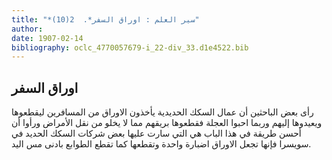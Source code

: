 ```yaml
---
title: "*سير العلم : اوراق السفر*.  2(10)"
author: 
date: 1907-02-14
bibliography: oclc_4770057679-i_22-div_33.d1e4522.bib
---
```




##  اوراق السفر 


 رأى بعض الباحثين أن عمال السكك الحديدية يأخذون الاوراق من المسافرين ليقطعوها ويعيدوها إليهم وربما احبوا العجلة فقطعوها بريقهم مما لا يخلو من نقل الأمراض ورأوا أن أحسن طريقة في هذا الباب هي التي سارت عليها بعض شركات السكك الحديد في سويسرا فإنها تجعل الاوراق اضبارة واحدة وتقطعها كما تقطع الطوابع بادنى مس اليد. 
